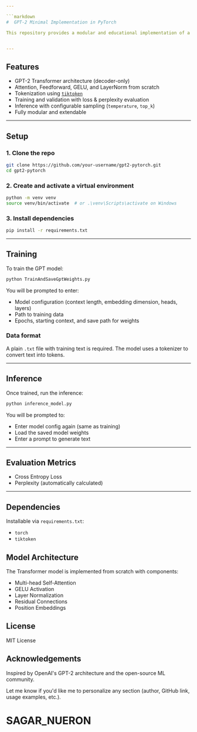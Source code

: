 ```yaml
---

```markdown
#  GPT-2 Minimal Implementation in PyTorch

This repository provides a modular and educational implementation of a GPT-2-like Transformer language model using **PyTorch**, built from scratch. It includes tools for training, inference, evaluation, and tokenization.


---
```


##  Features

-  GPT-2 Transformer architecture (decoder-only)
-  Attention, Feedforward, GELU, and LayerNorm from scratch
-  Tokenization using [`tiktoken`](https://github.com/openai/tiktoken)
-  Training and validation with loss & perplexity evaluation
-  Inference with configurable sampling (`temperature`, `top_k`)
-  Fully modular and extendable

---

##  Setup

### 1. Clone the repo

```bash
git clone https://github.com/your-username/gpt2-pytorch.git
cd gpt2-pytorch
````

### 2. Create and activate a virtual environment

```bash
python -m venv venv
source venv/bin/activate  # or .\venv\Scripts\activate on Windows
```

### 3. Install dependencies

```bash
pip install -r requirements.txt
```

---

##  Training

To train the GPT model:

```bash
python TrainAndSaveGptWeights.py
```

You will be prompted to enter:

* Model configuration (context length, embedding dimension, heads, layers)
* Path to training data
* Epochs, starting context, and save path for weights

###  Data format

A plain `.txt` file with training text is required. The model uses a tokenizer to convert text into tokens.

---

##  Inference

Once trained, run the inference:

```bash
python inference_model.py
```

You will be prompted to:

* Enter model config again (same as training)
* Load the saved model weights
* Enter a prompt to generate text

---

##  Evaluation Metrics

* Cross Entropy Loss
* Perplexity (automatically calculated)

---

##  Dependencies

Installable via `requirements.txt`:

* `torch`
* `tiktoken`



##  Model Architecture

The Transformer model is implemented from scratch with components:

* Multi-head Self-Attention
* GELU Activation
* Layer Normalization
* Residual Connections
* Position Embeddings



##  License

MIT License


##  Acknowledgements

Inspired by OpenAI's GPT-2 architecture and the open-source ML community.



Let me know if you'd like me to personalize any section (author, GitHub link, usage examples, etc.).

# SAGAR_NUERON
